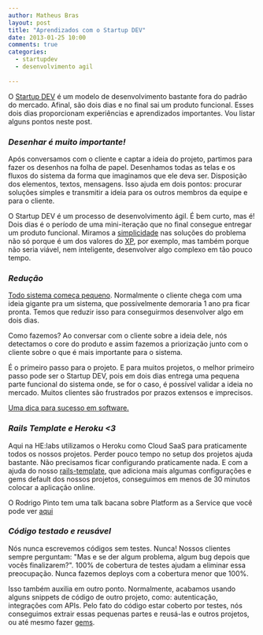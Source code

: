```yaml
---
author: Matheus Bras
layout: post
title: "Aprendizados com o Startup DEV"
date: 2013-01-25 10:00
comments: true
categories:
  - startupdev
  - desenvolvimento agil
  
---
```


O [Startup DEV](http://startupdev.com.br) é um modelo de desenvolvimento bastante fora do padrão do mercado. Afinal, são dois dias e no final sai um produto funcional. Esses dois dias proporcionam experiências e aprendizados importantes. Vou listar alguns pontos neste post.

<!--more-->

### *Desenhar é muito importante!*
Após conversamos com o cliente e captar a ideia do projeto, partimos para fazer os desenhos na folha de papel. Desenhamos todas as telas e os fluxos do sistema da forma que imaginamos que ele deva ser. Disposição dos elementos, textos, mensagens. Isso ajuda em dois pontos: procurar soluções simples e transmitir a ideia para os outros membros da equipe e para o cliente.

O Startup DEV é um processo de desenvolvimento ágil. É bem curto, mas é! Dois dias é o período de uma mini-iteração que no final consegue entregar um produto funcional. Miramos a [simplicidade](http://desenvolvimentoagil.com.br/xp/valores/simplicidade) nas soluções do problema não só porque é um dos valores do [XP](http://desenvolvimentoagil.com.br/xp), por exemplo, mas também porque não seria viável, nem inteligente, desenvolver algo complexo em tão pouco tempo.

### *Redução*
[Todo sistema começa pequeno](http://helabs.com.br/blog/2013/01/23/todo-sisteminha-comeca-pequenininho/). Normalmente o cliente chega com uma ideia gigante pra um sistema, que possívelmente demoraria 1 ano pra ficar pronta. Temos que reduzir isso para conseguirmos desenvolver algo em dois dias.

Como fazemos? Ao conversar com o cliente sobre a ideia dele, nós detectamos o core do produto e assim fazemos a priorização junto com o cliente sobre o que é mais importante para o sistema.

É o primeiro passo para o projeto. E para muitos projetos, o melhor primeiro passo pode ser o Startup DEV, pois em dois dias entrega uma pequena parte funcional do sistema onde, se for o caso, é possível validar a ideia no mercado. Muitos clientes são frustrados por prazos extensos e imprecisos.

[Uma dica para sucesso em software.](http://sucessoemsoftware.com.br/)

### *Rails Template e Heroku <3*
Aqui na HE:labs utilizamos o Heroku como Cloud SaaS para praticamente todos os nossos projetos. Perder pouco tempo no setup dos projetos ajuda bastante. Não precisamos ficar configurando praticamente nada. E com a ajuda do nosso [rails-template](https://github.com/Helabs/rails-template), que adiciona mais algumas configurações e gems default dos nossos projetos, conseguimos em menos de 30 minutos colocar a aplicação online.

O Rodrigo Pinto tem uma talk bacana sobre Platform as a Service que você pode ver [aqui](https://speakerdeck.com/rodrigoospinto/paas-plataform-as-a-service)

### *Código testado e reusável*
Nós nunca escrevemos códigos sem testes. Nunca! Nossos clientes sempre perguntam: "Mas e se der algum problema, algum bug depois que vocês finalizarem?". 100% de cobertura de testes ajudam a eliminar essa preocupação. Nunca fazemos deploys com a cobertura menor que 100%.

Isso também auxilia em outro ponto. Normalmente, acabamos usando alguns snippets de código de outro projeto, como: autenticação, integrações com APIs. Pelo fato do código estar coberto por testes, nós conseguimos extrair essas pequenas partes e reusá-las e outros projetos, ou até mesmo fazer [gems](http://helabs.com.br/opensource/).
